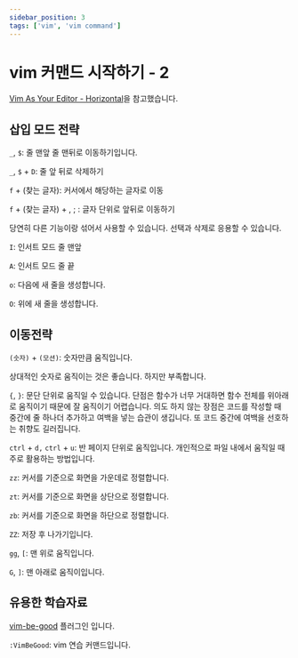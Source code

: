 ```yaml
---
sidebar_position: 3
tags: ['vim', 'vim command']
---
```


# vim 커맨드 시작하기 - 2

[Vim As Your Editor - Horizontal](https://www.youtube.com/watch?v=5JGVtttuDQA)을 참고했습니다.

## 삽입 모드 전략

`_`, `$`: 줄 맨앞 줄 맨뒤로 이동하기입니다.

`_`, `$` + `D`: 줄 앞 뒤로 삭제하기

`f` + (찾는 글자): 커서에서 해당하는 글자로 이동

`f` + (찾는 글자) + , ; : 글자 단위로 앞뒤로 이동하기

당연히 다른 기능이랑 섞어서 사용할 수 있습니다. 선택과 삭제로 응용할 수 있습니다.

`I`: 인서트 모드 줄 맨앞

`A`: 인서트 모드 줄 끝

`o`: 다음에 새 줄을 생성합니다.

`O`: 위에 새 줄을 생성합니다.

## 이동전략

`(숫자)` + `(모션)`: 숫자만큼 움직입니다.

상대적인 숫자로 움직이는 것은 좋습니다. 하지만 부족합니다.

`{`, `}`: 문단 단위로 움직일 수 있습니다. 단점은 함수가 너무 거대하면 함수 전체를 위아래로 움직이기 때문에 잘 움직이기 어렵습니다. 의도 하지 않는 장점은 코드를 작성할 때 중간에 줄 하나더 추가하고 여백을 넣는 습관이 생깁니다. 또 코드 중간에 여백을 선호하는 취향도 길러집니다.

`ctrl` + `d,` `ctrl` + `u`: 반 페이지 단위로 움직입니다. 개인적으로 파일 내에서 움직일 때 주로 활용하는 방법입니다.

`zz`: 커서를 기준으로 화면을 가운데로 정렬합니다.

`zt`: 커서를 기준으로 화면을 상단으로 정렬합니다.

`zb`: 커서를 기준으로 화면을 하단으로 정렬합니다.

`ZZ`: 저장 후 나가기입니다.

`gg`, `[`: 맨 위로 움직입니다.

`G`, `]`: 맨 아래로 움직이입니다.

## 유용한 학습자료

[vim-be-good](https://github.com/ThePrimeagen/vim-be-good) 플러그인 입니다.

`:VimBeGood`: vim 연습 커맨드입니다.
